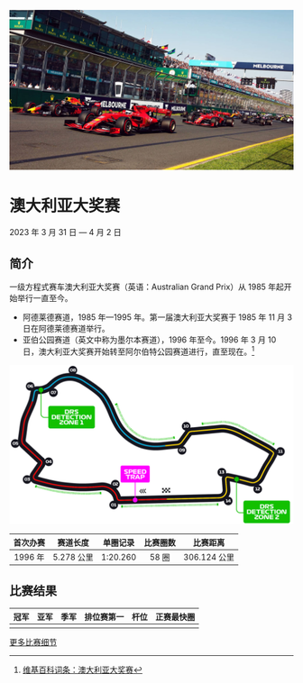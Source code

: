 ![澳大利亚大奖赛](../../media/img/photos/au.jpg)

# 澳大利亚大奖赛

2023 年 3 月 31 日 — 4 月 2 日

## 简介

一级方程式赛车澳大利亚大奖赛（英语：Australian Grand Prix）从 1985 年起开始举行一直至今。

- 阿德莱德赛道，1985 年—1995 年。第一届澳大利亚大奖赛于 1985 年 11 月 3 日在阿德莱德赛道举行。
- 亚伯公园赛道（英文中称为墨尔本赛道），1996 年至今。1996 年 3 月 10 日，澳大利亚大奖赛开始转至阿尔伯特公园赛道进行，直至现在。[^1]

![赛道图](../../media/img/circuits/Australia_Circuit_2023.webp)

| 首次办赛 |  赛道长度  | 单圈记录 | 比赛圈数 |   比赛距离   |
| :------: | :--------: | :------: | :------: | :----------: |
| 1996 年  | 5.278 公里 | 1:20.260 |  58 圈   | 306.124 公里 |

## 比赛结果

|     冠军      |      亚军       |    季军     |  排位赛第一   |     杆位      |  正赛最快圈   |
| :-----------: | :-------------: | :---------: | :-----------: | :-----------: | :-----------: |
|  |  |  |  |  |  |

[更多比赛细节](https://www.formula1.com/en/racing/2023/Australia.html)

[^1]: [维基百科词条：澳大利亚大奖赛](https://zh.wikipedia.org/wiki/%E6%BE%B3%E5%A4%A7%E5%88%A9%E4%BA%9A%E5%A4%A7%E5%A5%96%E8%B5%9B)
